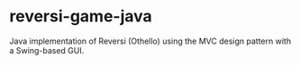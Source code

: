 # reversi-game-java
Java implementation of Reversi (Othello) using the MVC design pattern with a Swing-based GUI.
